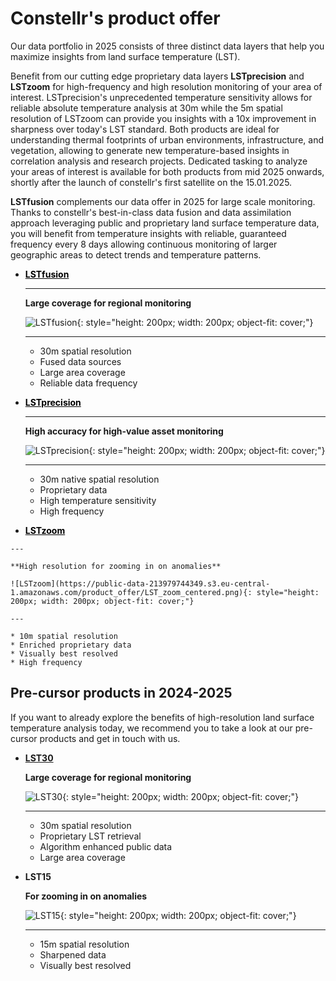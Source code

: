
# **Constellr's product offer** 

Our data portfolio in 2025 consists of three distinct data layers that help you maximize insights from land surface temperature (LST).

Benefit from our cutting edge proprietary data layers **LSTprecision** and **LSTzoom** for high-frequency and high resolution monitoring of your area of interest. LSTprecision's unprecedented temperature sensitivity allows for reliable absolute temperature analysis at 30m while the 5m spatial resolution of LSTzoom can provide you insights with a 10x improvement in sharpness over today's LST standard. Both products are ideal for understanding thermal footprints of urban environments, infrastructure, and vegetation, allowing to generate new temperature-based insights in correlation analysis and research projects. Dedicated tasking to analyze your areas of interest is available for both products from mid 2025 onwards, shortly after the launch of constellr's first satellite on the 15.01.2025.

**LSTfusion** complements our data offer in 2025 for large scale monitoring. Thanks to constellr's best-in-class data fusion and data assimilation approach leveraging public and proprietary land surface temperature data, you will benefit from temperature insights with reliable, guaranteed frequency every 8 days allowing continuous monitoring of larger geographic areas to detect trends and temperature patterns.


<div class="grid cards" markdown>

-   <a href="https://constellr.github.io/product-lst/Technical-specification/" style="color: black;">**LSTfusion**</a>
    
    ---
    
    **Large coverage for regional monitoring**

    ![LSTfusion](https://public-data-213979744349.s3.eu-central-1.amazonaws.com/product_offer/LST_fusion_centered.png){: style="height: 200px; width: 200px; object-fit: cover;"}

    ---

    * 30m spatial resolution
    * Fused data sources
    * Large area coverage
    * Reliable data frequency


-   <a href="https://constellr.github.io/product-lst/Technical-specification/" style="color: black;">**LSTprecision**</a>

    ---

    **High accuracy for high-value asset monitoring**
    
    ![LSTprecision](https://public-data-213979744349.s3.eu-central-1.amazonaws.com/product_offer/LST_precision_centered.png){: style="height: 200px; width: 200px; object-fit: cover;"}

    ---

    * 30m native spatial resolution
    * Proprietary data
    * High temperature sensitivity
    * High frequency

-    <a href="https://constellr.github.io/product-lst/Technical-specification/" style="color: black;">**LSTzoom**</a>
     
    ---

    **High resolution for zooming in on anomalies**
  
    ![LSTzoom](https://public-data-213979744349.s3.eu-central-1.amazonaws.com/product_offer/LST_zoom_centered.png){: style="height: 200px; width: 200px; object-fit: cover;"}

    ---

    * 10m spatial resolution
    * Enriched proprietary data
    * Visually best resolved
    * High frequency 

</div>


<h2>Pre-cursor products in 2024-2025</h2>

If you want to already  explore the benefits of high-resolution land surface temperature analysis today, we recommend you to take a look at our pre-cursor products and get in touch with us. 

 
<div class="grid cards" markdown>

-   [__LST30__](https://constellr.github.io/product-lst/lst30/)

    **Large coverage for regional monitoring**

    ![LST30](https://public-data-213979744349.s3.eu-central-1.amazonaws.com/images/toulouse-lst30.png){: style="height: 200px; width: 200px; object-fit: cover;"}

    ---

    * 30m spatial resolution
    * Proprietary LST retrieval
    * Algorithm enhanced public data
    * Large area coverage 

-   __LST15__

    **For zooming in on anomalies**

    ![LST15](https://public-data-213979744349.s3.eu-central-1.amazonaws.com/images/toulouse-capture-min.PNG){: style="height: 200px; width: 200px; object-fit: cover;"}

    ---

    * 15m spatial resolution
    * Sharpened data
    * Visually best resolved




</div>


<!-- <div class="swiper mySwiper2">
        <div class="swiper-wrapper">
            <div class="swiper-slide d-flex flex-column">
                <img src="https://public-data-213979744349.s3.eu-central-1.amazonaws.com/images/toulouse-lst30.png" />
                    <div class= "slide-content">
                        <h7 class="fw-bold"><a href="https://constellr.github.io/product-lst/lst30/">LST30</a></h7>
                        <ul><li>30m spatial resolution</li><li>Proprietary LST retrieval</li><li>Algorithm enhanced public data</li><li>Large area coverage</li></ul>
                        <a class="download-button">Large coverage for regional monitoring</a>
                    </div>
            </div>
            <div class="swiper-slide">
                <img src="https://public-data-213979744349.s3.eu-central-1.amazonaws.com/images/toulouse-capture-min.PNG" />
                    <div class= "slide-content">
                        <h7 class="fw-bold"><a>LST15</a></h7>
                        <ul><li>15m spatial resolution</li><li>Sharpened data</li><li>Visually best resolved</li></ul>
                        <a class="download-button">For zooming in on anomalies</a>
                    </div>
            </div>
        </div>
</div> -->